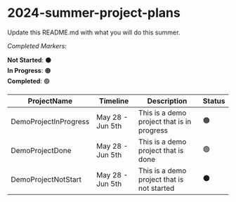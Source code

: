 # 2024-summer-project-plans

Update this README.md with what you will do this summer.

_Completed Markers:_  

**Not Started**: ⚫  
**In Progress**: 🟠  
**Completed**:   🟢  


ProjectName | Timeline | Description | Status  
----------- | -------- | ----------- | ---------
DemoProjectInProgress | May 28 - Jun 5th | This is a demo project that is in progress | 🟠  
DemoProjectDone | May 28 - Jun 5th | This is a demo project that is done | 🟢
DemoProjectNotStart | May 28 - Jun 5th | This is a demo project that is not started | ⚫

